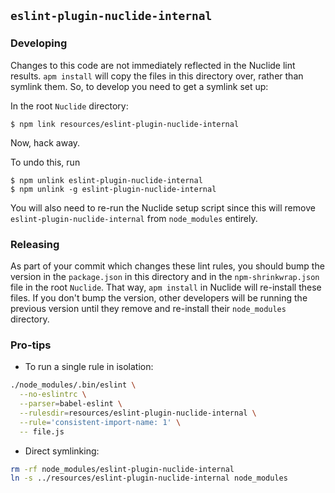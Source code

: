 ## `eslint-plugin-nuclide-internal`

### Developing

Changes to this code are not immediately reflected in the Nuclide lint results. `apm install` will
copy the files in this directory over, rather than symlink them. So, to develop you need to get a
symlink set up:

In the root `Nuclide` directory:

`$ npm link resources/eslint-plugin-nuclide-internal`

Now, hack away.

To undo this, run

```
$ npm unlink eslint-plugin-nuclide-internal
$ npm unlink -g eslint-plugin-nuclide-internal
```

You will also need to re-run the Nuclide setup script since this will remove
`eslint-plugin-nuclide-internal` from `node_modules` entirely.

### Releasing

As part of your commit which changes these lint rules, you should bump the version in the
`package.json` in this directory and in the `npm-shrinkwrap.json` file in the root `Nuclide`.
That way, `apm install` in Nuclide will re-install these files. If you don't bump the version,
other developers will be running the previous version until they remove and re-install their
`node_modules` directory.

### Pro-tips

* To run a single rule in isolation:

```sh
./node_modules/.bin/eslint \
  --no-eslintrc \
  --parser=babel-eslint \
  --rulesdir=resources/eslint-plugin-nuclide-internal \
  --rule='consistent-import-name: 1' \
  -- file.js
```

* Direct symlinking:

```sh
rm -rf node_modules/eslint-plugin-nuclide-internal
ln -s ../resources/eslint-plugin-nuclide-internal node_modules
```
